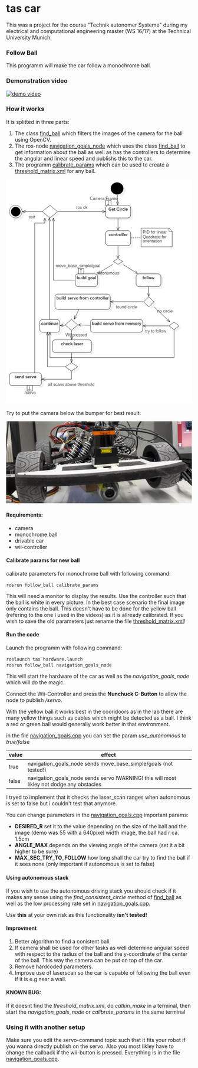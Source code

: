 tas car
=======

This was a project for the course "Technik autonomer Systeme" during my electrical and computational engineering master (WS 16/17) at the Technical University Munich.

### Follow Ball
This programm will make the car follow a monochrome ball.

### Demonstration video
[![demo video](https://img.youtube.com/vi/x--ZtEVpXXc/0.jpg)](http://www.youtube.com/watch?v=x--ZtEVpXXc)

### How it works
It is splitted in three parts:

1. The class [find_ball](follow_ball/include/follow_ball.h) which filters the images of the camera for the ball using OpenCV.
2. The ros-node [navigation_goals_node](follow_ball/src/navigation_goals.cpp) which uses the class [find_ball](follow_ball/include/follow_ball.h) to get information about the ball as well as has the controllers to determine the angular and linear speed and publishs this to the car.
3. The programm [calibrate_params](follow_ball/src/calibrate_params.cpp) which can be used to create a [threshold_matrix.xml](follow_ball/threshold_matrix.xml) for any ball.

![activity diagram](follow_ball_doxygen/follow_ball_activity1.png)

Try to put the camera below the bumper for best result:

![picture tas-car with camera](pictures/20170126_164502.png)
#### Requirements:
* camera
* monochrome ball
* drivable car
* wii-controller

#### Calibrate params for new ball
calibrate parameters for monochrome ball with following command:
```
rosrun follow_ball calibrate_params
```
This will need a monitor to display the results. 
Use the controller such that the ball is white in every picture. In the best case scenario the final image only contains the ball. This doesn't have to be done for the yellow ball (refering to the one I used in the videos) as it is allready calibrated.
If you wish to save the old parameters just rename the file [threshold_matrix.xml](follow_ball/threshold_matrix.xml)!

#### Run the code
Launch the programm with following command:
```
roslaunch tas hardware.launch
rosrun follow_ball navigation_goals_node
```
This will start the hardware of the car as well as the *navigation_goals_node* which will do the magic.

Connect the Wii-Controller and press the **Nunchuck C-Button** to allow the node to publish */servo*.

With the yellow ball it works best in the cooridoors as in the lab there are many yellow things such as cables which might be detected as a ball.
I think a red or green ball would generally work better in that environment.

in the file [navigation_goals.cpp](follow_ball/src/navigation_goals.cpp) you can set the param *use_autonomous* to *true/false*

| value | effect |
|-------|--------|
| true | navigation_goals_node sends move_base_simple/goals (not tested!)|
| false | navigation_goals_node sends servo  !WARNING! this will most likley not dodge any obstacles|


I tryed to implement that it checks the laser_scan ranges when autonomous is set to false but i couldn't test that anymore.

You can change parameters in the [navigation_goals.cpp](follow_ball/src/navigation_goals.cpp)
important params:
* **DESIRED_R** set it to the value depending on the size of the ball and the image (demo was 55 with a 640pixel width image, the ball had r ca. 1.5cm
* **ANGLE_MAX** depends on the viewing angle of the camera (set it a bit higher to be sure)
* **MAX_SEC_TRY_TO_FOLLOW** how long shall the car try to find the ball if it sees none (only important if autonomous is set to false)


#### Using autonomous stack
If you wish to use the autonomous driving stack you should check if it makes any sense using the *find_consistent_circle* method of [find_ball](follow_ball/include/follow_ball.h) as well as the low processing rate set in [navigation_goals.cpp](follow_ball/src/navigation_goals.cpp).

Use **this** at your own risk as this functionality **isn't tested!**

#### Improvment
1. Better algorithm to find a conistent ball.
2. If camera shall be used for other tasks as well determine angular speed with respect to the radius of the ball and the y-coordinate of the center of the ball. This way the camera can be put on top of the car.
3. Remove hardcoded parameters.
4. Improve use of laserscan so the car is capable of following the ball even if it is e.g near a wall.

#### KNOWN BUG:
If it doesnt find the *threshold_matrix.xml*, do *catkin_make* in a terminal, then start the *navigation_goals_node* or *calibrate_params* in the same terminal

### Using it with another setup
Make sure you edit the servo-command topic such that it fits your robot if you wanna directly publish on the servo. Also you most likley have to change the callback if the wii-button is pressed. Everything is in the file [navigation_goals.cpp](follow_ball/src/navigation_goals.cpp).


